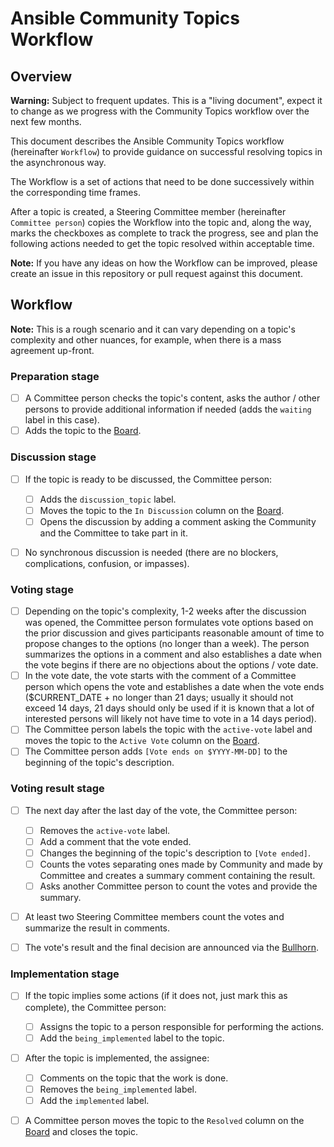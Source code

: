 # Ansible Community Topics Workflow

## Overview

**Warning:** Subject to frequent updates. This is a "living document", expect it to change as we progress with the Community Topics workflow over the next few months.

This document describes the Ansible Community Topics workflow (hereinafter `Workflow`) to provide guidance on successful resolving topics in the asynchronous way.

The Workflow is a set of actions that need to be done successively within the corresponding time frames.

After a topic is created, a Steering Committee member (hereinafter `Committee person`) copies the Workflow into the topic and, along the way, marks the checkboxes as complete to track the progress, see and plan the following actions needed to get the topic resolved within acceptable time.

**Note:** If you have any ideas on how the Workflow can be improved, please create an issue in this repository or pull request against this document.

## Workflow

**Note:** This is a rough scenario and it can vary depending on a topic's complexity and other nuances, for example, when there is a mass agreement up-front.

### Preparation stage

- [ ] A Committee person checks the topic's content, asks the author / other persons to provide additional information if needed (adds the `waiting` label in this case).
- [ ] Adds the topic to the [Board](https://github.com/orgs/ansible-community/projects/2/views/1).

### Discussion stage

- [ ] If the topic is ready to be discussed, the Committee person:

  - [ ] Adds the `discussion_topic` label.
  - [ ] Moves the topic to the `In Discussion` column on the [Board](https://github.com/orgs/ansible-community/projects/2/views/5).
  - [ ] Opens the discussion by adding a comment asking the Community and the Committee to take part in it.
- [ ] No synchronous discussion is needed (there are no blockers, complications, confusion, or impasses).

### Voting stage

- [ ] Depending on the topic's complexity, 1-2 weeks after the discussion was opened, the Committee person formulates vote options based on the prior discussion and gives participants reasonable amount of time to propose changes to the options (no longer than a week). The person summarizes the options in a comment and also establishes a date when the vote begins if there are no objections about the options / vote date.
- [ ] In the vote date, the vote starts with the comment of a Committee person which opens the vote and establishes a date when the vote ends ($CURRENT_DATE + no longer than 21 days; usually it should not exceed 14 days, 21 days should only be used if it is known that a lot of interested persons will likely not have time to vote in a 14 days period).
- [ ] The Committee person labels the topic with the `active-vote` label and moves the topic to the `Active Vote` column on the [Board](https://github.com/orgs/ansible-community/projects/2/views/5).
- [ ] The Committee person adds `[Vote ends on $YYYY-MM-DD]` to the beginning of the topic's description.

### Voting result stage

- [ ] The next day after the last day of the vote, the Committee person:

  - [ ] Removes the `active-vote` label.
  - [ ] Add a comment that the vote ended.
  - [ ] Changes the beginning of the topic's description to `[Vote ended]`.
  - [ ] Counts the votes separating ones made by Community and made by Committee and creates a summary comment containing the result.
  - [ ] Asks another Committee person to count the votes and provide the summary.
- [ ] At least two Steering Committee members count the votes and summarize the result in comments.
- [ ] The vote's result and the final decision are announced via the [Bullhorn](https://github.com/ansible/community/issues/546).

### Implementation stage

- [ ] If the topic implies some actions (if it does not, just mark this as complete), the Committee person:

  - [ ] Assigns the topic to a person responsible for performing the actions.
  - [ ] Add the `being_implemented` label to the topic.
- [ ] After the topic is implemented, the assignee:

  - [ ] Comments on the topic that the work is done.
  - [ ] Removes the `being_implemented` label.
  - [ ] Add the `implemented` label.
- [ ] A Committee person moves the topic to the `Resolved` column on the [Board](https://github.com/orgs/ansible-community/projects/2/views/5) and closes the topic.
